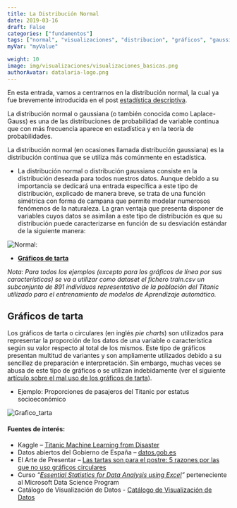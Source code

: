 ```yaml
---
title: La Distribución Normal
date: 2019-03-16
draft: False
categories: ["fundamentos"]
tags: ["normal", "visualizaciones", "distribucion", "gráficos", "gaussiana"]
myVar: "myValue"

weight: 10
image: img/visualizaciones/visualizaciones_basicas.png
authorAvatar: datalaria-logo.png
---
```


En esta entrada, vamos a centrarnos en la distribución normal, la cual ya fue brevemente introducida en el post [estadística descriptiva](https://www.datalaria.com/post/fundamentos/2018-10-07-estadistica-descriptiva/).

La distribución normal o gaussiana (o también conocida como Laplace-Gauss) es una de las distribuciones de probabilidad de variable continua que con más frecuencia aparece en estadística y en la teoría de probabilidades.

La distribución normal (en ocasiones llamada distribución gaussiana) es la distribución continua que se utiliza más comúnmente en estadística.

- La distribución normal o distribución gaussiana consiste en la distribución deseada para todos nuestros datos. Aunque debido a su importancia se dedicará una entrada específica a este tipo de distribución, explicado de manera breve, se trata de una función simétrica con forma de campana que permite modelar numerosos fenómenos de la naturaleza. La gran ventaja que presenta disponer de variables cuyos datos se asimilan a este tipo de distribución es que su distribución puede caracterizarse en función de su desviación estándar de la siguiente manera:

![Normal](/img/estadistica_descriptiva/normal.png):

- **[Gráficos de tarta](#grafico_tarta)**

*Nota: Para todos los ejemplos (excepto para los gráficos de línea por sus características) se va a utilizar como dataset el fichero train.csv un subconjunto de 891 individuos representativo de la población del Titanic utilizado para el entrenamiento de modelos de Aprendizaje automático.*

## <a name="grafico_tarta"></a>Gráficos de tarta

Los gráficos de tarta o circulares (en inglés *pie charts*) son utilizados para representar la proporción de los datos de una variable o característica según su valor respecto al total de los mismos. Este tipo de gráficos presentan multitud de variantes y son ampliamente utilizados debido a su sencillez de preparación e interpretación. Sin embargo, muchas veces se abusa de este tipo de gráficos o se utilizan indebidamente (ver el siguiente [artículo sobre el mal uso de los gráficos de tarta](https://www.elartedepresentar.com/2011/11/las-tartas-son-para-el-postre-5-razones-por-las-que-no-uso-graficos-circulares/)).

 * Ejemplo: Proporciones de pasajeros del Titanic por estatus socioeconómico

![Grafico_tarta](/img/visualizaciones/grafico_tarta.png)


#### Fuentes de interés:
- Kaggle – [Titanic Machine Learning from Disaster](https://www.kaggle.com/c/titanic)
- Datos abiertos del Gobierno de España – [datos.gob.es](https://datos.gob.es/es)
- El Arte de Presentar – [Las tartas son para el postre: 5 razones por las que no uso gráficos circulares](https://www.elartedepresentar.com/2011/11/las-tartas-son-para-el-postre-5-razones-por-las-que-no-uso-graficos-circulares/)
- Curso _“[Essential Statistics for Data Analysis using Excel](https://courses.edx.org/courses/course-v1:Microsoft+DAT222x+1T2017/course/)”_ perteneciente al Microsoft Data Science Program
- Catálogo de Visualización de Datos - [Catálogo de Visualización de Datos](https://datavizcatalogue.com/ES/)
